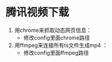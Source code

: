 # 腾讯视频下载
1. 用chrome来抓取动态网页信息：
    - 修改config里面chrome路径
2. 用ffmpeg来连接所有ts文件生成mp4 ：
    - 修改config里面ffmpeg路径 
